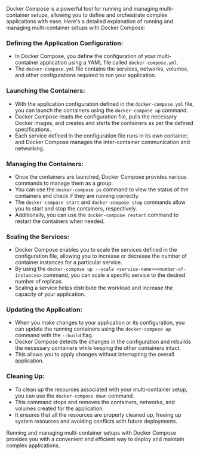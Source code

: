 [//]: # (Running and Managing Multi-Container Setups with Docker Compose)

Docker Compose is a powerful tool for running and managing multi-container setups, allowing you to define and orchestrate complex applications with ease. Here's a detailed explanation of running and managing multi-container setups with Docker Compose:

### Defining the Application Configuration:
- In Docker Compose, you define the configuration of your multi-container application using a YAML file called `docker-compose.yml`.
- The `docker-compose.yml` file contains the services, networks, volumes, and other configurations required to run your application.


### Launching the Containers:
- With the application configuration defined in the `docker-compose.yml` file, you can launch the containers using the `docker-compose up` command.
- Docker Compose reads the configuration file, pulls the necessary Docker images, and creates and starts the containers as per the defined specifications.
- Each service defined in the configuration file runs in its own container, and Docker Compose manages the inter-container communication and networking.


### Managing the Containers:
- Once the containers are launched, Docker Compose provides various commands to manage them as a group.
- You can use the `docker-compose ps` command to view the status of the containers and check if they are running correctly.
- The `docker-compose start` and `docker-compose stop` commands allow you to start and stop the containers, respectively.
- Additionally, you can use the `docker-compose restart` command to restart the containers when needed.


### Scaling the Services:
- Docker Compose enables you to scale the services defined in the configuration file, allowing you to increase or decrease the number of container instances for a particular service.
- By using the `docker-compose up --scale <service-name>=<number-of-instances>` command, you can scale a specific service to the desired number of replicas.
- Scaling a service helps distribute the workload and increase the capacity of your application.


### Updating the Application:
- When you make changes to your application or its configuration, you can update the running containers using the `docker-compose up` command with the `--build` flag.
- Docker Compose detects the changes in the configuration and rebuilds the necessary containers while keeping the other containers intact.
- This allows you to apply changes without interrupting the overall application.


### Cleaning Up:
- To clean up the resources associated with your multi-container setup, you can use the `docker-compose down` command.
- This command stops and removes the containers, networks, and volumes created for the application.
- It ensures that all the resources are properly cleaned up, freeing up system resources and avoiding conflicts with future deployments.

Running and managing multi-container setups with Docker Compose provides you with a convenient and efficient way to deploy and maintain complex applications. 